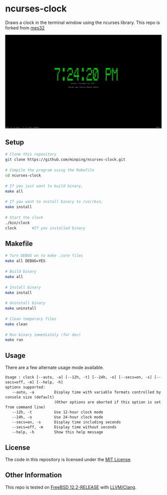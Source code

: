 # ncurses-clock

Draws a clock in the terminal window using the ncurses library.
This repo is forked from [mes32](https://github.com/mes32/ncurses-clock)

!["Example window running clock"](./docs/images/example_window.png)

## Setup

```bash
# Clone this repository
git clone https://github.com/minping/ncurses-clock.git

# Compile the program using the Makefile
cd ncurses-clock

# If you just want to build binary, 
make all

# If you want to install binary to /usr/bin, 
make install

# Start the clock
./bin/clock
clock		#If you installed binary
```

## Makefile

```bash
# Turn DEBUG on to make .core files
make all DEBUG=YES

# Build binary
make all

# Install binary
make install

# Uninstall binary
make uninstall

# Clean temporary files
make clean

# Run binary immediately (for dev)
make run
```

## Usage

There are a few alternate usage mode available.

```
Usage : clock [--auto, -a] [--12h, -t] [--24h, -o] [--secs=on, -s] [--secs=off, -m] [--help, -h]
options supported:
   --auto, -a         Display time with variable formats controlled by console size (default)
                      (Other options are aborted if this option is set from command line)
   --12h, -t          Use 12-hour clock mode
   --24h, -o          Use 24-hour clock mode
   --secs=on, -s      Display time including seconds
   --secs=off, -m     Display time without seconds
   --help, -h         Show this help message
```

## License

The code in this repository is licensed under the [MIT License](./LICENSE).

## Other Information

This repo is tested on [FreeBSD 12.2-RELEASE](https://www.freebsd.org/) with [LLVM/Clang](https://clang.llvm.org/).
